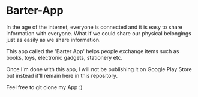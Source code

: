 # Barter-App
In the age of the internet, everyone is connected and it is easy to share information
with everyone. What if we could share our physical belongings just as easily as we
share information.

This app called the 'Barter App' helps people exchange items such as books, toys, electronic gadgets, stationery etc.

Once I'm done with this app, I will not be publishing it on Google Play Store but instead it'll remain here in this repository.

Feel free to git clone my App :)
